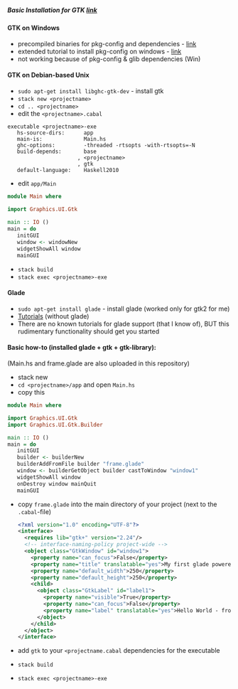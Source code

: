 ##### Basic Installation for GTK [link](https://wiki.haskell.org/Gtk2Hs/Installation)

#### GTK on Windows

 * precompiled binaries for pkg-config and dependencies - [link](http://ftp.gnome.org/pub/gnome/binaries/win32/dependencies/)
 * extended tutorial to install pkg-config on windows - [link](http://stackoverflow.com/questions/1710922/how-to-install-pkg-config-in-windows)
 * not working because of pkg-config & glib dependencies (Win)

#### GTK on Debian-based Unix

 * `sudo apt-get install libghc-gtk-dev` - install gtk
 * `stack new <projectname>`
 * `cd .. <projectname>`
 * edit the `<projectname>.cabal`
 ```
 executable <projectname>-exe
    hs-source-dirs:      app
    main-is:             Main.hs
    ghc-options:         -threaded -rtsopts -with-rtsopts=-N
    build-depends:       base
                       , <projectname>
                       , gtk
    default-language:    Haskell2010
 ```
   * edit `app/Main`
  ```Haskell
  module Main where

  import Graphics.UI.Gtk
   
  main :: IO ()
  main = do
     initGUI
     window <- windowNew
     widgetShowAll window
     mainGUI
  ```
  * `stack build`
  * `stack exec <projectname>-exe`

#### Glade

 * `sudo apt-get install glade` - install glade (worked only for gtk2 for me)
 * [Tutorials](https://github.com/gtk2hs/gtk2hs/tree/master/docs/tutorial/Tutorial_Port/Example_Code) (without glade)
 * There are no known tutorials for glade support (that I know of), BUT this rudimentary functionality should get you started

#### Basic how-to (installed glade + gtk + gtk-library):

(Main.hs and frame.glade are also uploaded in this repository)

 * stack new
 * `cd <projectname>/app` and open `Main.hs`
 * copy this
  ```Haskell
  module Main where
  
  import Graphics.UI.Gtk
  import Graphics.UI.Gtk.Builder
  
  main :: IO ()
  main = do
     initGUI
     builder <- builderNew
     builderAddFromFile builder "frame.glade"
     window <- builderGetObject builder castToWindow "window1"   
     widgetShowAll window
     onDestroy window mainQuit
     mainGUI
  ```
 * copy `frame.glade` into the main directory of your project (next to the `.cabal`-file)

   ```XML
   <?xml version="1.0" encoding="UTF-8"?>
   <interface>
     <requires lib="gtk+" version="2.24"/>
     <!-- interface-naming-policy project-wide -->
     <object class="GtkWindow" id="window1">
       <property name="can_focus">False</property>
       <property name="title" translatable="yes">My first glade powered program</property>
       <property name="default_width">250</property>
       <property name="default_height">250</property>
       <child>
         <object class="GtkLabel" id="label1">
           <property name="visible">True</property>
           <property name="can_focus">False</property>
           <property name="label" translatable="yes">Hello World - from Glade!</property>
         </object>
       </child>
     </object>
   </interface>
   ```

 * add `gtk` to your `<projectname.cabal` dependencies for the executable
 * `stack build`
 * `stack exec <projectname>-exe`

 

